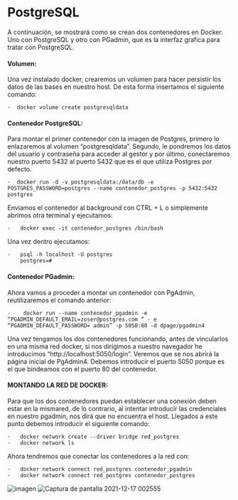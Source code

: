 # PostgreSQL

A continuación, se mostrará como se crean dos contenedores en Docker. Uno con PostgreSQL y otro con PGadmin, que es la interfaz grafica para tratar con PostgreSQL. 

#### Volumen:

Una vez instalado docker, crearemos un volumen para hacer persistir los datos de las bases
en nuestro host. De esta forma insertamos el siguiente comando:

    ·  docker volume create postgresqldata

#### Contenedor PostgreSQL:

Para montar el primer contenedor con la imagen de Postgres, primero lo enlazaremos al volumen “postgresqldata”. Segundo, le pondremos los datos del usuario y contraseña para acceder al gestor y por último, conectaremos nuestro puerto 5432 al puerto 5432 que es el que utiliza Postgres por defecto.

    ·  docker run -d -v postgresqldata:/data/db -e POSTGRES_PASSWORD=postgres --name contenedor_postgres -p 5432:5432 postgres
 
Enviamos el contenedor al background con CTRL + L o simplemente abrimos otra terminal y ejecutamos: 

    ·   docker exec -it contenedor_postgres /bin/bash
  
Una vez dentro ejecutamos: 

    ·   psql -h localhost -U postgres
        postgres=#
  
  
#### Contenedor PGadmin:

Ahora vamos a proceder a montar un contenedor con PgAdmin, reutilizaremos el comando anterior:

    ·    docker run --name contenedor_pgadmin -e
    “PGADMIN_DEFAULT_EMAIL=zoser@postgres.com “ - e
    “PGADMIN_DEFAULT_PASSWORD= admin” -p 5050:80 -d dpage/pgadmin4

Una vez tengamos los dos contenedores funcionando, antes de vincularlos en una misma red docker, si nos dirigimos a nuestro navegador he introducimos “http://localhost:5050/login”. Veremos que se nos abrirá la página inicial de PgAdmin4. Debemos introducir el puerto 5050 porque es el que bindeamos con el puerto 80 del contenedor.


#### MONTANDO LA RED DE DOCKER:

Para que los dos contenedores puedan establecer una conexión deben estar en la mismared, de lo contrario, al intentar introducir las credenciales en nuestro pgadmin, nos dirá que no encuentra el host. Llegados a este punto debemos introducir el siguiente comando:

    ·   docker network create --driver bridge red_postgres
    ·   docker network ls

Ahora tendremos que conectar los contenedores a la red con:

    ·   docker network connect red_postgres contenedor_pgadmin
    ·   docker network connect red_postgres contenedor_postgres


![imagen](https://user-images.githubusercontent.com/80277545/146463640-ad2495dc-d409-428c-b347-429ca86adc19.png)
![Captura de pantalla 2021-12-17 002555](https://user-images.githubusercontent.com/80277545/146463694-c6e60e8b-2d20-41d9-89d7-26c4762a0de2.png)

